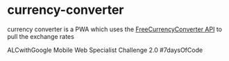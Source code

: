 # currency-converter

currency converter is a PWA which uses the [FreeCurrencyConverter API](https://free.currencyconverterapi.com/) to pull the exchange rates

ALCwithGoogle Mobile Web Specialist Challenge 2.0
#7daysOfCode

